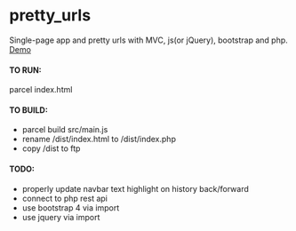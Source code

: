 # pretty_urls

Single-page app and pretty urls with MVC, js(or jQuery), bootstrap and php.
[Demo](http://www.codetoshow.com)

#### TO RUN:
parcel index.html

#### TO BUILD:
- parcel build src/main.js
- rename /dist/index.html to /dist/index.php
- copy /dist to ftp

#### TODO:
- properly update navbar text highlight on history back/forward
- connect to php rest api
- use bootstrap 4 via import
- use jquery via import
